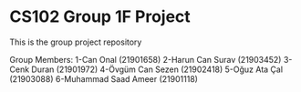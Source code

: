 # CS102 Group 1F Project
 This is the group project repository

Group Members:
1-Can Onal (21901658)
2-Harun Can Surav (21903452)
3-Cenk Duran (21901972)
4-Övgüm Can Sezen (21902418)
5-Oğuz Ata Çal (21903088)
6-Muhammad Saad Ameer (21901118)
